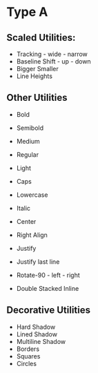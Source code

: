 
# Type A

## Scaled Utilities:
- Tracking - wide - narrow
- Baseline Shift - up - down
- Bigger Smaller
- Line Heights


## Other Utilities
- Bold
- Semibold
- Medium
- Regular
- Light
- Caps
- Lowercase
- Italic
- Center
- Right Align
- Justify
- Justify last line
- Rotate-90 - left - right

- Double Stacked Inline

## Decorative Utilities
- Hard Shadow
- Lined Shadow
- Multiline Shadow
- Borders
- Squares
- Circles

